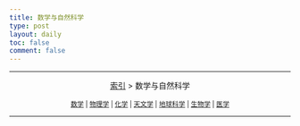 ```yaml
---
title: 数学与自然科学
type: post
layout: daily
toc: false
comment: false
---
```

---
<span><center>[索引](/gknows/index) > 数学与自然科学</center></span>

<small><center>[数学](/gknows/数学) | [物理学](/gknows/物理学) | [化学](/gknows/化学) | [天文学](/gknows/天文学) | [地球科学](/gknows/地球科学) | [生物学](/gknows/生物学) | [医学](/gknows/医学)</center></small>

---

